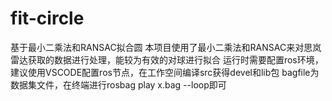 # fit-circle
基于最小二乘法和RANSAC拟合圆
本项目使用了最小二乘法和RANSAC来对思岚雷达获取的数据进行处理，能较为有效的对球进行拟合
运行时需要配置ros环境，建议使用VSCODE配置ros节点，在工作空间编译src获得devel和lib包
bagfile为数据集文件，在终端进行rosbag play x.bag --loop即可
